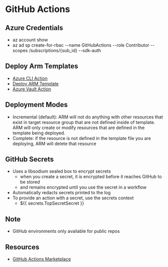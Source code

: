 # GitHub Actions

## Azure Credentials

- az account show
- az ad sp create-for-rbac --name GitHubActions --role Contributor --scopes /subscriptions/{sub_id} --sdk-auth

## Deploy Arm Templates

- [Azure CLI Action](https://github.com/marketplace/actions/azure-cli-action)
- [Deploy ARM Template](https://github.com/marketplace/actions/deploy-azure-resource-manager-arm-template)
- [Azure Vault Action](https://github.com/marketplace/actions/enhanced-env-azure-key-vault-get-secrets)

## Deployment Modes

- Incremental (default): ARM will not do anything with other resources that exist in target resource group that are not defined inside of template. ARM will only create or modify resources that are defined in the template being deployed.
- Complete: if the resource is not defined in the template file you are deploying, ARM will delete that resource

## GitHub Secrets

- Uses a libsodium sealed box to encrypt secrets
  - when you create a secret, it is encrypted before it reaches GitHub to be stored
  - and remains encrypted until you use the secret in a workflow
- Automatically redacts secrets printed to the log
- To provide an action with a secret, use the secrets context
  - ${{ secrets.TopSecretSecret }}

## Note

- GitHub environments only available for public repos

## Resources

- [GitHub Actions Marketplace](https://github.com/marketplace)
